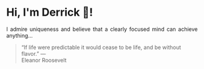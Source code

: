 # Hi, I'm Derrick 👋!
<p align="justify">I admire uniqueness and believe that a clearly focused mind can achieve anything...</p> 
<!-- #quote-start -->
<blockquote>&ldquo;If life were predictable it would cease to be life, and be without flavor.&rdquo; &mdash; <footer>Eleanor Roosevelt</footer></blockquote>
<!-- #quote-end -->
